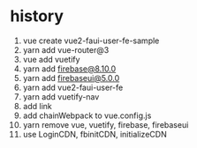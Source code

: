 # history

1. vue create vue2-faui-user-fe-sample
2. yarn add vue-router@3
3. vue add vuetify
4. yarn add firebase@8.10.0
5. yarn add firebaseui@5.0.0
6. yarn add vue2-faui-user-fe
7. yarn add vuetify-nav
8. add link
9. add chainWebpack to vue.config.js
10. yarn remove vue, vuetify, firebase, firebaseui
11. use LoginCDN, fbinitCDN, initializeCDN